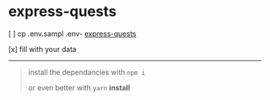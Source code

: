 # express-quests

[ ] cp .env.sampl .env- [express-quests](#express-quests)

[x] fill with your data

---

> install the dependancies
> with `npm i`
>
> or even better with `yarn` **install**
